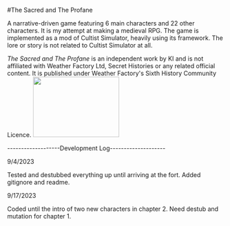 #The Sacred and The Profane

A narrative-driven game featuring 6 main characters and 22 other characters. It is my attempt at making a medieval RPG. The game is implemented as a mod of Cultist Simulator, heavily using its framework. The lore or story is not related to Cultist Simulator at all.


*The Sacred and The Profane* is an independent work by KI and is not affiliated with Weather Factory Ltd, Secret Histories or any related official content. It is published under Weather Factory's Sixth History Community Licence. 
<img src = "https://weatherfactory.biz/wp-content/uploads/2022/11/sixth-history-logo-text-black.png" width = "200" height = "140">

-------------------Development Log--------------------

9/4/2023 

Tested and destubbed everything up until arriving at the fort. Added gitignore and readme.

9/17/2023

Coded until the intro of two new characters in chapter 2. Need destub and mutation for chapter 1.
